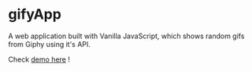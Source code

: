 # gifyApp
A web application built with Vanilla JavaScript, which shows random gifs from Giphy using it's API.

Check [demo here](https://hckrit.github.io/gifyApp/) !
